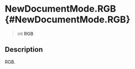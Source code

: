 NewDocumentMode.RGB {#NewDocumentMode.RGB}
===================

> int **RGB**

Description
-----------

RGB.
